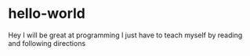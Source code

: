 # hello-world

Hey I will be great at programming 
I just have to teach myself by reading and following directions
